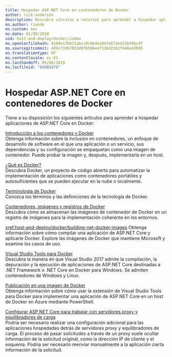 ```yaml
---
title: Hospedar ASP.NET Core en contenedores de Docker
author: rick-anderson
description: Descubra vínculos a recursos para aprender a hospedar aplicaciones de ASP.NET Core en contenedores de Docker.
ms.author: riande
ms.custom: mvc
ms.date: 01/08/2018
uid: host-and-deploy/docker/index
ms.openlocfilehash: 9189e1fbb21abcc8c8bdea947e672ee53b59bc4f
ms.sourcegitcommit: dd9c73db7853d87b566eef136d2162f648a43b85
ms.translationtype: HT
ms.contentlocale: es-ES
ms.lasthandoff: 05/06/2019
ms.locfileid: "65085479"
---
```

# <a name="host-aspnet-core-in-docker-containers"></a>Hospedar ASP.NET Core en contenedores de Docker

Tiene a su disposición los siguientes artículos para aprender a hospedar aplicaciones de ASP.NET Core en Docker:

[Introducción a los contenedores y Docker](/dotnet/standard/microservices-architecture/container-docker-introduction/index)  
Obtenga información sobre la inclusión en contenedores, un enfoque de desarrollo de software en el que una aplicación o un servicio, sus dependencias y su configuración se empaquetan como una imagen de contenedor. Puede probar la imagen y, después, implementarla en un host.

[¿Qué es Docker?](/dotnet/standard/microservices-architecture/container-docker-introduction/docker-defined)  
Descubra Docker, un proyecto de código abierto para automatizar la implementación de aplicaciones como contenedores portátiles y autosuficientes que se pueden ejecutar en la nube o localmente.

[Terminología de Docker](/dotnet/standard/microservices-architecture/container-docker-introduction/docker-terminology)  
Conozca los términos y las definiciones de la tecnología de Docker.

[Contenedores, imágenes y registros de Docker](/dotnet/standard/microservices-architecture/container-docker-introduction/docker-containers-images-registries)  
Descubra cómo se almacenan las imágenes de contenedor de Docker en un registro de imágenes para la implementación coherente en los entornos.

<xref:host-and-deploy/docker/building-net-docker-images> Obtenga información sobre cómo compilar una aplicación de ASP.NET Core y aplicarle Docker. Explore las imágenes de Docker que mantiene Microsoft y examine los casos de uso.

[Visual Studio Tools para Docker](xref:host-and-deploy/docker/visual-studio-tools-for-docker)  
Descubra la manera en que Visual Studio 2017 admite la compilación, la depuración y la ejecución de aplicaciones de ASP.NET Core destinadas a .NET Framework o .NET Core en Docker para Windows. Se admiten contenedores de Windows y Linux.

[Publicación en una imagen de Docker](/azure/vs-azure-tools-docker-hosting-web-apps-in-docker)  
Obtenga información sobre cómo usar la extensión de Visual Studio Tools para Docker para implementar una aplicación de ASP.NET Core en un host de Docker en Azure mediante PowerShell.

[Configurar ASP.NET Core para trabajar con servidores proxy y equilibradores de carga](xref:host-and-deploy/proxy-load-balancer)  
Podría ser necesario realizar una configuración adicional para las aplicaciones hospedadas detrás de servidores proxy y equilibradores de carga. El proceso de pasar solicitudes a través de un proxy suele ocultar información de la solicitud original, como la dirección IP de cliente y el esquema. Podría ser necesario reenviar manualmente a la aplicación cierta información de la solicitud.
